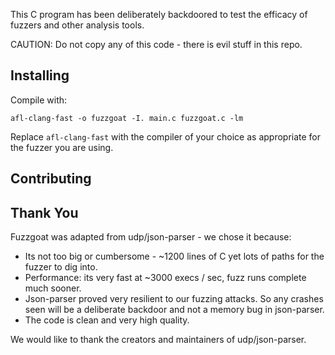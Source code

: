 This C program has been deliberately backdoored to test the efficacy of fuzzers and other analysis tools. 

CAUTION: Do not copy any of this code - there is evil stuff in this repo.


Installing
----------

Compile with:

`afl-clang-fast -o fuzzgoat -I. main.c fuzzgoat.c -lm`

Replace `afl-clang-fast` with the compiler of your choice as appropriate for the fuzzer you are using.


Contributing
------------




Thank You
---------
Fuzzgoat was adapted from udp/json-parser - we chose it because:

* Its not too big or cumbersome - ~1200 lines of C yet lots of paths for the fuzzer to dig into.
* Performance: its very fast at ~3000 execs / sec, fuzz runs complete much sooner.
* Json-parser proved very resilient to our fuzzing attacks. So any crashes seen will be a deliberate backdoor and not a memory bug in json-parser.
* The code is clean and very high quality.

We would like to thank the creators and maintainers of udp/json-parser. 

